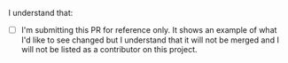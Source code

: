 <!--- WARNING Pull Requests made to this repository cannot be merged -->

I understand that:

- [ ] I'm submitting this PR for reference only. It shows an example of what I'd like to see changed but I understand
  that it will not be merged and I will not be listed as a contributor on this project.
